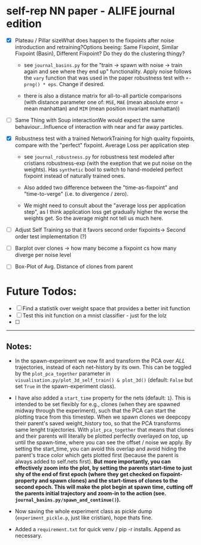 # self-rep NN paper - ALIFE journal edition

- [x] Plateau / Pillar sizeWhat does happen to the fixpoints after noise introduction and retraining?Options beeing: Same Fixpoint, Similar Fixpoint (Basin), Different Fixpoint? Do they do the clustering thingy?

    - see `journal_basins.py` for the "train -> spawn with noise -> train again and see where they end up" functionality. Apply noise follows the `vary` function that was used in the paper robustness test with `+- prng() * eps`. Change if desired.

    - there is also a distance matrix for all-to-all particle comparisons (with distance parameter one of: `MSE`, `MAE` (mean absolute error = mean manhattan) and `MIM` (mean position invariant manhattan))


- [ ] Same Thing with Soup interactionWe would expect the same behaviour...Influence of interaction with near and far away particles.

- [x] Robustness test with a trained NetworkTraining for high quality fixpoints, compare with the "perfect" fixpoint. Average Loss per application step
    
    - see `journal_robustness.py` for robustness test modeled after cristians robustness-exp (with the exeption that we put noise on the weights). Has `synthetic` bool to switch to hand-modeled perfect fixpoint instead of naturally trained ones. 

    - Also added two difference between the "time-as-fixpoint" and "time-to-verge" (i.e. to divergence / zero).

    - We might need to consult about the "average loss per application step", as I think application loss get gradually higher the worse the weights get. So the average might not tell us much here.

- [ ] Adjust Self Training so that it favors second order fixpoints-> Second order test implementation (?)

- [ ] Barplot over clones -> how many become a fixpoint cs how many diverge per noise level

- [ ] Box-Plot of Avg. Distance of clones from parent

# Future Todos:

- [ ] Find a statistik over weight space that provides a better init function
- [ ] Test this init function on a mnist classifier - just for the lolz
- [ ] 
 
---
## Notes: 

- In the spawn-experiment we now fit and transform the PCA over *ALL* trajectories, instead of each net-history by its own. This can be toggled by the `plot_pca_together` parameter in `visualisation.py/plot_3d_self_train() & plot_3d()` (default: `False` but set `True` in the spawn-experiment class).

- I have also added a `start_time` property for the nets (default: `1`). This is intended to be set flexibly for e.g., clones (when they are spawned midway through the experiment), such that the PCA can start the plotting trace from this timestep. When we spawn clones we deepcopy their parent's saved weight_history too, so that the PCA transforms same lenght trajectories. With `plot_pca_together` that means that clones and their parents will literally be plotted perfectly overlayed on top, up until the spawn-time, where you can see the offset / noise we apply. By setting the start_time, you can avoid this overlap and avoid hiding the parent's trace color which gets plotted first (because the parent is always added to self.nets first). **But more importantly, you can effectively zoom into the plot, by setting the parents start-time to just shy of the end of first epoch (where they get checked on fixpoint-property and spawn clones) and the start-times of clones to the second epoch. This will make the plot begin at spawn time, cutting off the parents initial trajectory and zoom-in to the action (see. `journal_basins.py/spawn_and_continue()`).**

- Now saving the whole experiment class as pickle dump (`experiment_pickle.p`, just like cristian), hope thats fine.

- Added a `requirement.txt` for quick venv / pip -r installs. Append as necessary.  